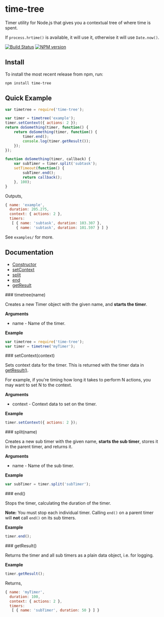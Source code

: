 # time-tree

Timer utility for Node.js that gives you a contextual tree of where time is spent.

If `process.hrtime()` is available, it will use it, otherwise it will use `Date.now()`.

[![Build Status](https://travis-ci.org/skybet/time-tree.png)](https://travis-ci.org/skybet/time-tree)
[![NPM version](https://badge.fury.io/js/time-tree.png)](http://badge.fury.io/js/time-tree)

## Install

To install the most recent release from npm, run:

    npm install time-tree

## Quick Example

```javascript
var timetree = require('time-tree');

var timer = timetree('example');
timer.setContext({ actions: 2 });
return doSomething(timer, function() {
    return doSomething(timer, function() {
        timer.end();
        console.log(timer.getResult());
    });
});

function doSomething(timer, callback) {
    var subTimer = timer.split('subtask');
    setTimeout(function() {
        subTimer.end();
        return callback();
    }, 100);
}
```

Outputs,

```javascript
{ name: 'example',
  duration: 205.275,
  context: { actions: 2 },
  timers:
   [ { name: 'subtask', duration: 103.307 },
     { name: 'subtask', duration: 101.597 } ] }
```

See `examples/` for more.

## Documentation

* [Constructor](#constructor)
* [setContext](#setContext)
* [split](#split)
* [end](#end)
* [getResult](#getResult)

<a name="constructor" />
### timetree(name)

Creates a new Timer object with the given name, and **starts the timer**.

**Arguments**

* name - Name of the timer.

**Example**

```javascript
var timetree = require('time-tree');
var timer = timetree('myTimer');
```

<a name="setContext" />
### setContext(context)

Sets context data for the timer. This is returned with the timer data in [getResult()](#getResult).

For example, if you're timing how long it takes to perform N actions, you may want to set N to the context.

**Arguments**

* context - Context data to set on the timer.

**Example**

```javascript
timer.setContext({ actions: 2 });
```

<a name="split" />
### split(name)

Creates a new sub timer with the given name, **starts the sub timer**, stores it in the parent timer, and returns it.

**Arguments**

* name - Name of the sub timer.

**Example**

```javascript
var subTimer = timer.split('subTimer');
```

<a name="end" />
### end()

Stops the timer, calculating the duration of the timer.

**Note:** You must stop each individual timer. Calling `end()` on a parent timer will **not** call `end()` on its sub timers.

**Example**

```javascript
timer.end();
```

<a name="getResult" />
### getResult()

Returns the timer and all sub timers as a plain data object, i.e. for logging.

**Example**

```javascript
timer.getResult();
```

Returns,

```javascript
{ name: 'myTimer',
  duration: 100,
  context: { actions: 2 },
  timers:
   [ { name: 'subTimer', duration: 50 } ] }
```
